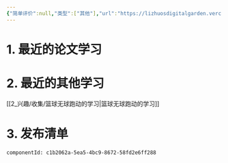 ```yaml
---
{"简单评价":null,"类型":["其他"],"url":"https://lizhuosdigitalgarden.vercel.app/","dg-home":true,"dg-publish":true,"tags":["工具软件/数字花园","gardenEntry"],"permalink":"/【数字花园的主页】/","dgPassFrontmatter":true}
---
```




# 1. 最近的论文学习




# 2. 最近的其他学习
[[2_兴趣/收集/篮球无球跑动的学习\|篮球无球跑动的学习]]





# 3. 发布清单

```components
componentId: c1b2062a-5ea5-4bc9-8672-58fd2e6ff288

```














